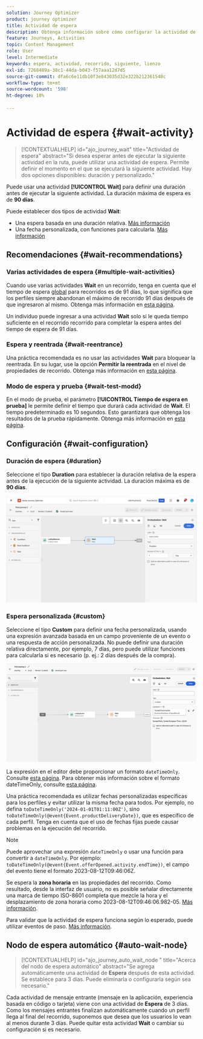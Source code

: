 ```yaml
---
solution: Journey Optimizer
product: journey optimizer
title: Actividad de espera
description: Obtenga información sobre cómo configurar la actividad de espera
feature: Journeys, Activities
topic: Content Management
role: User
level: Intermediate
keywords: espera, actividad, recorrido, siguiente, lienzo
exl-id: 7268489a-38c1-44da-b043-f57aaa12d7d5
source-git-commit: dfa6c6e11db10f3e843035d32e322b212361548c
workflow-type: tm+mt
source-wordcount: '598'
ht-degree: 18%

---
```


# Actividad de espera {#wait-activity}

>[!CONTEXTUALHELP]
>id="ajo_journey_wait"
>title="Actividad de espera"
>abstract="Si desea esperar antes de ejecutar la siguiente actividad en la ruta, puede utilizar una actividad de espera. Permite definir el momento en el que se ejecutará la siguiente actividad. Hay dos opciones disponibles: duración y personalizado."

Puede usar una actividad **[!UICONTROL Wait]** para definir una duración antes de ejecutar la siguiente actividad.  La duración máxima de espera es de **90 días**.

Puede establecer dos tipos de actividad **Wait**:

* Una espera basada en una duración relativa. [Más información](#duration)
* Una fecha personalizada, con funciones para calcularla. [Más información](#custom)

<!--
* [Email send time optimization](#email_send_time_optimization)
* [Fixed date](#fixed_date) 
-->

## Recomendaciones {#wait-recommendations}

### Varias actividades de espera {#multiple-wait-activities}

Cuando use varias actividades **Wait** en un recorrido, tenga en cuenta que el tiempo de espera [global](journey-properties.md#global_timeout) para recorridos es de 91 días, lo que significa que los perfiles siempre abandonan el máximo de recorrido 91 días después de que ingresaron al mismo. Obtenga más información en [esta página](journey-properties.md#global_timeout).

Un individuo puede ingresar a una actividad **Wait** solo si le queda tiempo suficiente en el recorrido recorrido para completar la espera antes del tiempo de espera de 91 días.

### Espera y reentrada {#wait-reentrance}

Una práctica recomendada es no usar las actividades **Wait** para bloquear la reentrada. En su lugar, use la opción **Permitir la reentrada** en el nivel de propiedades de recorrido. Obtenga más información en [esta página](../building-journeys/journey-properties.md#entrance).

### Modo de espera y prueba {#wait-test-modd}

En el modo de prueba, el parámetro **[!UICONTROL Tiempo de espera en prueba]** le permite definir el tiempo que durará cada actividad de **Wait**. El tiempo predeterminado es 10 segundos. Esto garantizará que obtenga los resultados de la prueba rápidamente. Obtenga más información en [esta página](../building-journeys/testing-the-journey.md).

## Configuración {#wait-configuration}

### Duración de espera {#duration}

Seleccione el tipo **Duration** para establecer la duración relativa de la espera antes de la ejecución de la siguiente actividad. La duración máxima es de **90 días**.

![Definir la duración de la espera](assets/journey55.png)

<!--
## Fixed date wait{#fixed_date}

Select the date for the execution of the next activity.

![](assets/journey56.png)

-->

### Espera personalizada {#custom}

Seleccione el tipo **Custom** para definir una fecha personalizada, usando una expresión avanzada basada en un campo proveniente de un evento o una respuesta de acción personalizada. No puede definir una duración relativa directamente, por ejemplo, 7 días, pero puede utilizar funciones para calcularla si es necesario (p. ej.: 2 días después de la compra).

![Definir una espera personalizada con una expresión](assets/journey57.png)

La expresión en el editor debe proporcionar un formato `dateTimeOnly`. Consulte [esta página](expression/expressionadvanced.md). Para obtener más información sobre el formato dateTimeOnly, consulte [esta página](expression/data-types.md).

Una práctica recomendada es utilizar fechas personalizadas específicas para los perfiles y evitar utilizar la misma fecha para todos. Por ejemplo, no defina `toDateTimeOnly('2024-01-01T01:11:00Z')`, sino `toDateTimeOnly(@event{Event.productDeliveryDate})`, que es específico de cada perfil. Tenga en cuenta que el uso de fechas fijas puede causar problemas en la ejecución del recorrido.


>[!NOTE]
>
>Puede aprovechar una expresión `dateTimeOnly` o usar una función para convertir a `dateTimeOnly`. Por ejemplo: `toDateTimeOnly(@event{Event.offerOpened.activity.endTime})`, el campo del evento tiene el formato 2023-08-12T09:46:06Z.
>
>Se espera la **zona horaria** en las propiedades del recorrido. Como resultado, desde la interfaz de usuario, no es posible señalar directamente una marca de tiempo ISO-8601 completa que mezcle la hora y el desplazamiento de zona horaria como 2023-08-12T09:46:06.982-05. [Más información](../building-journeys/timezone-management.md).


Para validar que la actividad de espera funciona según lo esperado, puede utilizar eventos de paso. [Más información](../reports/query-examples.md#common-queries).

## Nodo de espera automático  {#auto-wait-node}


>[!CONTEXTUALHELP]
>id="ajo_journey_auto_wait_node "
>title="Acerca del nodo de espera automático"
>abstract="Se agrega automáticamente una actividad de **Espera** después de esta actividad. Se establece para 3 días. Puede eliminarla o configurarla según sea necesario."

Cada actividad de mensaje entrante (mensaje en la aplicación, experiencia basada en código o tarjeta) viene con una actividad de **Espera** de 3 días. Como los mensajes entrantes finalizan automáticamente cuando un perfil llega al final del recorrido, suponemos que desea que los usuarios lo vean al menos durante 3 días. Puede quitar esta actividad **Wait** o cambiar su configuración si es necesario.